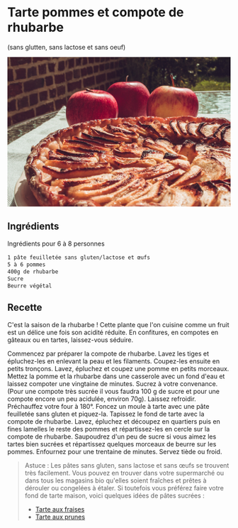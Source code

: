 # Tarte pommes et compote de rhubarbe
(sans glutten, sans lactose et sans oeuf)  

![](../img/Tarte-pommes-rhubarbes1.jpg)

## Ingrédients
Ingrédients pour 6 à 8 personnes

    1 pâte feuilletée sans gluten/lactose et œufs
    5 à 6 pommes
    400g de rhubarbe
    Sucre
    Beurre végétal

## Recette
C'est la saison de la rhubarbe ! Cette plante que l'on cuisine comme un fruit est un délice une fois son acidité réduite. En confitures, en compotes en gâteaux ou en tartes, laissez-vous séduire.

Commencez par préparer la compote de rhubarbe. Lavez les tiges et épluchez-les en enlevant la peau et les filaments. Coupez-les ensuite en petits tronçons. Lavez, épluchez et coupez une pomme en petits morceaux. Mettez la pomme et la rhubarbe dans une casserole avec un fond d'eau et laissez compoter une vingtaine de minutes. Sucrez à votre convenance. (Pour une compote très sucrée il vous faudra 100 g de sucre et pour une compote encore un peu acidulée, environ 70g). Laissez refroidir.
Préchauffez votre four à 180°.
Foncez un moule à tarte avec une pâte feuilletée sans gluten et piquez-la. Tapissez le fond de tarte avec la compote de rhubarbe. Lavez, épluchez et découpez en quartiers puis en fines lamelles le reste des pommes et répartissez-les en cercle sur la compote de rhubarbe. Saupoudrez d'un peu de sucre si vous aimez les tartes bien sucrées et répartissez quelques morceaux de beurre sur les pommes. Enfournez pour une trentaine de minutes. Servez tiède ou froid.

> Astuce : Les pâtes sans gluten, sans lactose et sans œufs se trouvent très facilement. Vous pouvez en trouver dans votre supermarché ou dans tous les magasins bio qu'elles soient fraîches et prêtes à dérouler ou congelées à étaler. Si toutefois vous préférez faire votre fond de tarte maison, voici quelques idées de pâtes sucrées :
> - [Tarte aux fraises](./Tarte-aux-fraises-et-creme-de-pistache.md)
> - [Tarte aux prunes](./Tarte-aux-prunes.md)
